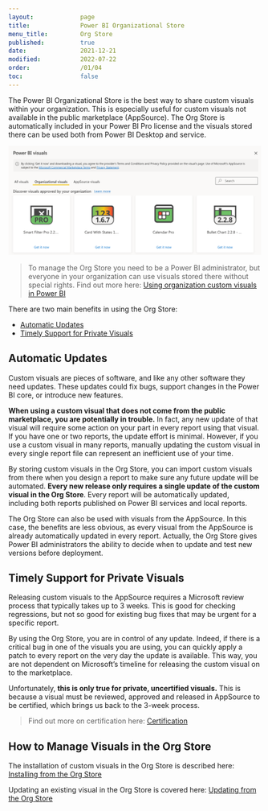 ```yaml
---
layout:             page
title:              Power BI Organizational Store
menu_title:         Org Store
published:          true
date:               2021-12-21
modified:           2022-07-22
order:              /01/04
toc:                false
---
```


The Power BI Organizational Store is the best way to share custom visuals within your organization. This is especially useful for custom visuals not available in the public marketplace (AppSource). The Org Store is automatically included in your Power BI Pro license and the visuals stored there can be used both from Power BI Desktop and service.

<img src="images/org-store.png">

> To manage the Org Store you need to be a Power BI administrator, but everyone in your organization can use visuals stored there without special rights. Find out more here: [Using organization custom visuals in Power BI](https://docs.microsoft.com/en-us/power-bi/developer/visuals/power-bi-custom-visuals-organization)

There are two main benefits in using the Org Store:

- [Automatic Updates](#automatic-updates)
- [Timely Support for Private Visuals](#timely-support-for-private-visuals)



## Automatic Updates

Custom visuals are pieces of software, and like any other software they need updates. These updates could fix bugs, support changes in the Power BI core, or introduce new features.

**When using a custom visual that does not come from the public marketplace, you are potentially in trouble.** In fact, any new update of that visual will require some action on your part in every report using that visual. If you have one or two reports, the update effort is minimal. However, if you use a custom visual in many reports, manually updating the custom visual in every single report file can represent an inefficient use of your time.

By storing custom visuals in the Org Store, you can import custom visuals from there when you design a report to make sure any future update will be automated. **Every new release only requires a single update of the custom visual in the Org Store**. Every report will be automatically updated, including both reports published on Power BI services and local reports.

The Org Store can also be used with visuals from the AppSource. In this case, the benefits are less obvious, as every visual from the AppSource is already automatically updated in every report. Actually, the Org Store gives Power BI administrators the ability to decide when to update and test new versions before deployment.

## Timely Support for Private Visuals

Releasing custom visuals to the AppSource requires a Microsoft review process that typically takes up to 3 weeks. This is good for checking regressions, but not so good for existing bug fixes that may be urgent for a specific report.

By using the Org Store, you are in control of any update. Indeed, if there is a critical bug in one of the visuals you are using, you can quickly apply a patch to every report on the very day the update is available. This way, you are not dependent on Microsoft’s timeline for releasing the custom visual on to the marketplace.

Unfortunately, **this is only true for private, uncertified visuals.** This is because a visual must be reviewed, approved and released in AppSource to be certified, which brings us back to the 3-week process.

> Find out more on certification here: [Certification](../get-started/certification.md)

## How to Manage Visuals in the Org Store


The installation of custom visuals in the Org Store is described here: [Installing from the Org Store](installation.md#from-the-org-store)

Updating an existing visual in the Org Store is covered here: [Updating from the Org Store](updating.md#from-the-org-store)